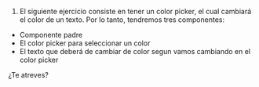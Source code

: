 1. El siguiente ejercicio consiste en tener un color picker, el cual cambiará el color de un texto. Por lo tanto, tendremos tres componentes:

* Componente padre
* El color picker para seleccionar un color
* El texto que deberá de cambiar de color segun vamos cambiando en el color picker

¿Te atreves?

<!-- // TU SOLUCIÓN A PARTIR DE AQUÍ-->
